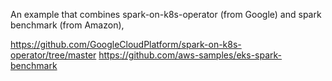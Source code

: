 An example that combines spark-on-k8s-operator (from Google) and spark benchmark (from Amazon),

https://github.com/GoogleCloudPlatform/spark-on-k8s-operator/tree/master
https://github.com/aws-samples/eks-spark-benchmark